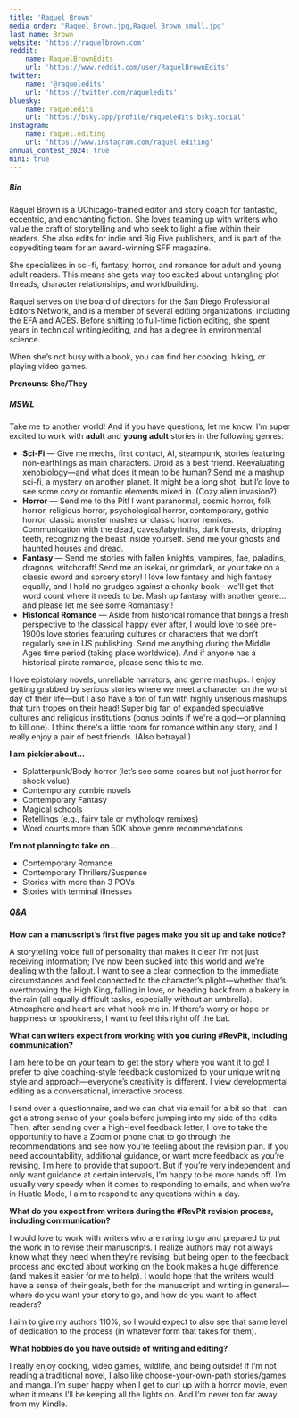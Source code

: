 ```yaml
---
title: 'Raquel Brown'
media_order: 'Raquel_Brown.jpg,Raquel_Brown_small.jpg'
last_name: Brown
website: 'https://raquelbrown.com'
reddit:
    name: RaquelBrownEdits
    url: 'https://www.reddit.com/user/RaquelBrownEdits'
twitter:
    name: '@raqueledits'
    url: 'https://twitter.com/raqueledits'
bluesky:
    name: raqueledits
    url: 'https://bsky.app/profile/raqueledits.bsky.social'
instagram:
    name: raquel.editing
    url: 'https://www.instagram.com/raquel.editing'
annual_contest_2024: true
mini: true
---
```


##### Bio

Raquel Brown is a UChicago-trained editor and story coach for fantastic, eccentric, and enchanting fiction. She loves teaming up with writers who value the craft of storytelling and who seek to light a fire within their readers. She also edits for indie and Big Five publishers, and is part of the copyediting team for an award-winning SFF magazine.

She specializes in sci-fi, fantasy, horror, and romance for adult and young adult readers. This means she gets way too excited about untangling plot threads, character relationships, and worldbuilding. 

Raquel serves on the board of directors for the San Diego Professional Editors Network, and is a member of several editing organizations, including the EFA and ACES. Before shifting to full-time fiction editing, she spent years in technical writing/editing, and has a degree in environmental science. 

When she’s not busy with a book, you can find her cooking, hiking, or playing video games. 

**Pronouns: She/They**

##### MSWL

Take me to another world! And if you have questions, let me know. I’m super excited to work with **adult** and **young adult** stories in the following genres:

* **Sci-Fi** — Give me mechs, first contact, AI, steampunk, stories featuring non-earthlings as main characters. Droid as a best friend. Reevaluating xenobiology—and what does it mean to be human? Send me a mashup sci-fi, a mystery on another planet. It might be a long shot, but I’d love to see some cozy or romantic elements mixed in. (Cozy alien invasion?)
* **Horror** — Send me to the Pit! I want paranormal, cosmic horror, folk horror, religious horror, psychological horror, contemporary, gothic horror, classic monster mashes or classic horror remixes. Communication with the dead, caves/labyrinths, dark forests, dripping teeth, recognizing the beast inside yourself. Send me your ghosts and haunted houses and dread.
* **Fantasy** — Send me stories with fallen knights, vampires, fae, paladins, dragons, witchcraft! Send me an isekai, or grimdark, or your take on a classic sword and sorcery story! I love low fantasy and high fantasy equally, and I hold no grudges against a chonky book—we’ll get that word count where it needs to be. Mash up fantasy with another genre… and please let me see some Romantasy!!
* **Historical Romance** — Aside from historical romance that brings a fresh perspective to the classical happy ever after, I would love to see pre-1900s love stories featuring cultures or characters that we don’t regularly see in US publishing. Send me anything during the Middle Ages time period (taking place worldwide). And if anyone has a historical pirate romance, please send this to me.

I love epistolary novels, unreliable narrators, and genre mashups. I enjoy getting grabbed by serious stories where we meet a character on the worst day of their life—but I also have a ton of fun with highly unserious mashups that turn tropes on their head! Super big fan of expanded speculative cultures and religious institutions (bonus points if we're a god—or planning to kill one). I think there's a little room for romance within any story, and I really enjoy a pair of best friends. (Also betrayal!)

**I am pickier about…**
* Splatterpunk/Body horror (let’s see some scares but not just horror for shock value)
* Contemporary zombie novels
* Contemporary Fantasy
* Magical schools
* Retellings (e.g., fairy tale or mythology remixes) 
* Word counts more than 50K above genre recommendations

**I’m not planning to take on…**
* Contemporary Romance
* Contemporary Thrillers/Suspense
* Stories with more than 3 POVs
* Stories with terminal illnesses

##### Q&A

**How can a manuscript’s first five pages make you sit up and take notice?**

A storytelling voice full of personality that makes it clear I’m not just receiving information; I’ve now been sucked into this world and we’re dealing with the fallout. I want to see a clear connection to the immediate circumstances and feel connected to the character’s plight—whether that’s overthrowing the High King, falling in love, or heading back from a bakery in the rain (all equally difficult tasks, especially without an umbrella). Atmosphere and heart are what hook me in. If there’s worry or hope or happiness or spookiness, I want to feel this right off the bat.

**What can writers expect from working with you during #RevPit, including communication?**

I am here to be on your team to get the story where you want it to go! I prefer to give coaching-style feedback customized to your unique writing style and approach—everyone’s creativity is different. I view developmental editing as a conversational, interactive process.

I send over a questionnaire, and we can chat via email for a bit so that I can get a strong sense of your goals before jumping into my side of the edits. Then, after sending over a high-level feedback letter, I love to take the opportunity to have a Zoom or phone chat to go through the recommendations and see how you’re feeling about the revision plan. If you need accountability, additional guidance, or want more feedback as you’re revising, I’m here to provide that support. But if you’re very independent and only want guidance at certain intervals, I’m happy to be more hands off. I’m usually very speedy when it comes to responding to emails, and when we’re in Hustle Mode, I aim to respond to any questions within a day.

**What do you expect from writers during the #RevPit revision process, including communication?**

I would love to work with writers who are raring to go and prepared to put the work in to revise their manuscripts. I realize authors may not always know what they need when they’re revising, but being open to the feedback process and excited about working on the book makes a huge difference (and makes it easier for me to help). I would hope that the writers would have a sense of their goals, both for the manuscript and writing in general—where do you want your story to go, and how do you want to affect readers?

I aim to give my authors 110%, so I would expect to also see that same level of dedication to the process (in whatever form that takes for them).

**What hobbies do you have outside of writing and editing?**

I really enjoy cooking, video games, wildlife, and being outside! If I’m not reading a traditional novel, I also like choose-your-own-path stories/games and manga. I’m super happy when I get to curl up with a horror movie, even when it means I’ll be keeping all the lights on. And I’m never too far away from my Kindle.